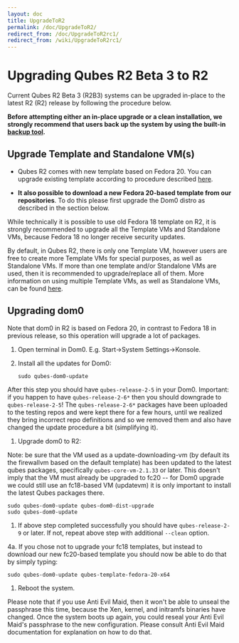 ```yaml
---
layout: doc
title: UpgradeToR2
permalink: /doc/UpgradeToR2/
redirect_from: /doc/UpgradeToR2rc1/
redirect_from: /wiki/UpgradeToR2rc1/
---
```


Upgrading Qubes R2 Beta 3 to R2
===================================

Current Qubes R2 Beta 3 (R2B3) systems can be upgraded in-place to the latest R2 (R2) release by following the procedure below.

**Before attempting either an in-place upgrade or a clean installation, we strongly recommend that users back up the system by using the built-in [backup tool](/doc/BackupRestore/).**

Upgrade Template and Standalone VM(s)
-------------------------------------

-   Qubes R2 comes with new template based on Fedora 20. You can upgrade existing template according to procedure described [here](/doc/FedoraTemplateUpgrade/).

-   **It also possible to download a new Fedora 20-based template from our repositories**. To do this please first upgrade the Dom0 distro as described in the section below.

While technically it is possible to use old Fedora 18 template on R2, it is strongly recommended to upgrade all the Template VMs and Standalone VMs, because Fedora 18 no longer receive security updates.

By default, in Qubes R2, there is only one Template VM, however users are free to create more Template VMs for special purposes, as well as Standalone VMs. If more than one template and/or Standalone VMs are used, then it is recommended to upgrade/replace all of them. More information on using multiple Template VMs, as well as Standalone VMs, can be found [here](/doc/SoftwareUpdateVM/).

Upgrading dom0
--------------

Note that dom0 in R2 is based on Fedora 20, in contrast to Fedora 18 in previous release, so this operation will upgrade a lot of packages.

1.  Open terminal in Dom0. E.g. Start-\>System Settings-\>Konsole.

1.  Install all the updates for Dom0:

    ```
    sudo qubes-dom0-update
    ```

After this step you should have `qubes-release-2-5` in your Dom0. Important: if you happen to have `qubes-release-2-6*` then you should downgrade to `qubes-release-2-5`! The `qubes-release-2-6*` packages have been uploaded to the testing repos and were kept there for a few hours, until we realized they bring incorrect repo definitions and so we removed them and also have changed the update procedure a bit (simplifying it).

1.  Upgrade dom0 to R2:

Note: be sure that the VM used as a update-downloading-vm (by default its the firewallvm based on the default template) has been updated to the latest qubes packages, specifically `qubes-core-vm-2.1.33` or later. This doesn't imply that the VM must already be upgraded to fc20 -- for Dom0 upgrade we could still use an fc18-based VM (updatevm) it is only important to install the latest Qubes packages there.

```
sudo qubes-dom0-update qubes-dom0-dist-upgrade
sudo qubes-dom0-update
```

1.  If above step completed successfully you should have `qubes-release-2-9` or later. If not, repeat above step with additional `--clean` option.

4a. If you chose not to upgrade your fc18 templates, but instead to download our new fc20-based template you should now be able to do that by simply typing:

```
sudo qubes-dom0-update qubes-template-fedora-20-x64
```

1.  Reboot the system.

Please note that if you use Anti Evil Maid, then it won't be able to unseal the passphrase this time, because the Xen, kernel, and initramfs binaries have changed. Once the system boots up again, you could reseal your Anti Evil Maid's passphrase to the new configuration. Please consult Anti Evil Maid documentation for explanation on how to do that.
